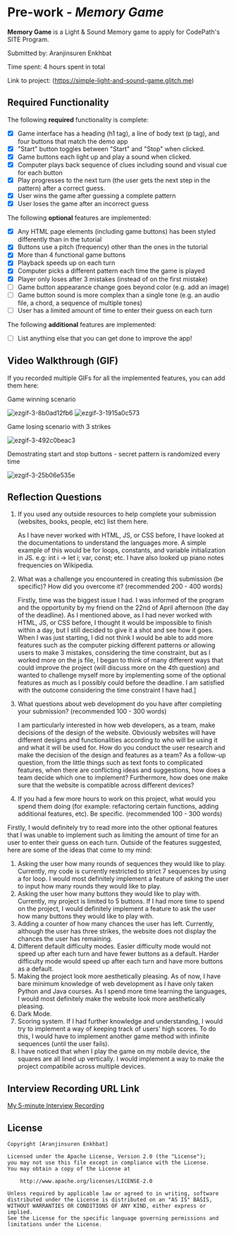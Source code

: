 # Pre-work - _Memory Game_

**Memory Game** is a Light & Sound Memory game to apply for CodePath's SITE Program.

Submitted by: Aranjinsuren Enkhbat

Time spent: 4 hours spent in total

Link to project: (https://simple-light-and-sound-game.glitch.me)

## Required Functionality

The following **required** functionality is complete:

- [x] Game interface has a heading (h1 tag), a line of body text (p tag), and four buttons that match the demo app
- [x] "Start" button toggles between "Start" and "Stop" when clicked.
- [x] Game buttons each light up and play a sound when clicked.
- [x] Computer plays back sequence of clues including sound and visual cue for each button
- [x] Play progresses to the next turn (the user gets the next step in the pattern) after a correct guess.
- [x] User wins the game after guessing a complete pattern
- [x] User loses the game after an incorrect guess

The following **optional** features are implemented:

- [x] Any HTML page elements (including game buttons) has been styled differently than in the tutorial
- [x] Buttons use a pitch (frequency) other than the ones in the tutorial
- [x] More than 4 functional game buttons
- [x] Playback speeds up on each turn
- [x] Computer picks a different pattern each time the game is played
- [x] Player only loses after 3 mistakes (instead of on the first mistake)
- [ ] Game button appearance change goes beyond color (e.g. add an image)
- [ ] Game button sound is more complex than a single tone (e.g. an audio file, a chord, a sequence of multiple tones)
- [ ] User has a limited amount of time to enter their guess on each turn

The following **additional** features are implemented:

- [ ] List anything else that you can get done to improve the app!

## Video Walkthrough (GIF)

If you recorded multiple GIFs for all the implemented features, you can add them here:

Game winning scenario

![ezgif-3-8b0ad12fb6](https://user-images.githubusercontent.com/62941804/164871988-2ed4c858-1af6-4608-9918-204957849df8.gif)
![ezgif-3-1915a0c573](https://user-images.githubusercontent.com/62941804/164872249-97cc8179-46d6-458f-bf4c-68123a0cfb5b.gif)

Game losing scenario with 3 strikes

![ezgif-3-492c0beac3](https://user-images.githubusercontent.com/62941804/164872571-58311354-84e2-41ef-a58a-0b5a1eb7f15e.gif)

Demostrating start and stop buttons - secret pattern is randomized every time

![ezgif-3-25b06e535e](https://user-images.githubusercontent.com/62941804/164872594-c609a2a5-c040-4c1a-867e-ae242d65bb77.gif)

## Reflection Questions

1. If you used any outside resources to help complete your submission (websites, books, people, etc) list them here.
  
   As I have never worked with HTML, JS, or CSS before, I have looked at the documentations to understand the languages more.
   A simple example of this would be for loops, constants, and variable initialization in JS. e.g: int i -> let i; var, const; etc.
   I have also looked up piano notes frequencies on Wikipedia.

2. What was a challenge you encountered in creating this submission (be specific)? How did you overcome it? (recommended 200 - 400 words)
   
   Firstly, time was the biggest issue I had. I was informed of the program and the opportunity by my friend on the 22nd of April afternoon (the day of the deadline).
   As I mentioned above, as I had never worked with HTML, JS, or CSS before, I thought it would be impossible to finish within a day, but I still decided to give it a shot and see how it goes.
   When I was just starting, I did not think I would be able to add more features such as the computer picking different patterns or allowing users to make 3 mistakes, considering the time constraint,
   but as I worked more on the js file, I began to think of many different ways that could improve the project (will discuss more on the 4th question) and wanted to challenge myself
   more by implementing some of the optional features as much as I possibly could before the deadline. I am satisfied with the outcome considering the time constraint I have had.]

3. What questions about web development do you have after completing your submission? (recommended 100 - 300 words)
   
   I am particularly interested in how web developers, as a team, make decisions of the design of the website.
   Obviously websites will have different designs and functionalities according to who will be using it and what it will be used for. How do you conduct  the user research and make the decision of the design and features as a team?
   As a follow-up question, from the little things such as text fonts to complicated features, when there are conflicting ideas and suggestions, how does a team decide which one to implement?
   Furthermore, how does one make sure that the website is compatible across different devices?

4. If you had a few more hours to work on this project, what would you spend them doing (for example: refactoring certain functions, adding additional features, etc). Be specific. (recommended 100 - 300 words)
  
  Firstly, I would definitely try to read more into the other optional features that I was unable to implement such as limiting the amount of time for an user to enter their guess on each turn.
   Outside of the features suggested, here are some of the ideas that come to my mind:

  1) Asking the user how many rounds of sequences they would like to play. Currently, my code is currently restricted to strict 7 sequences by using a for loop.
     I would most definitely implement a feature of asking the user to input how many rounds they would like to play.
  2) Asking the user how many buttons they would like to play with.
     Currently, my project is limited to 5 buttons. If I had more time to spend on the project, I would definitely implement a feature to ask the user how many buttons they would like to play with.
  3) Adding a counter of how many chances the user has left.
     Currently, although the user has three strikes, the website does not display the chances the user has remaining.
  4) Different default difficulty modes.
     Easier difficulty mode would not speed up after each turn and have fewer buttons as a default.
     Harder difficulty mode would speed up after each turn and have more buttons as a default.
  5) Making the project look more aesthetically pleasing.
     As of now, I have bare minimum knowledge of web development as I have only taken Python and Java courses.
     As I spend more time learning the languages, I would most definitely make the website look more aesthetically pleasing.
  6) Dark Mode.
  7) Scoring system. 
     If I had further knowledge and understanding, I would try to implement a way of keeping track of users' high scores. 
     To do this, I would have to implement another game method with infinite sequences (until the user fails).
  8) I have noticed that when I play the game on my mobile device, the squares are all lined up vertically. 
     I would implement a way to make the project compatibile across multiple devices.
## Interview Recording URL Link

[My 5-minute Interview Recording](https://www.loom.com/share/6cb174d20af44d05bdcaff61723023a5)

## License

    Copyright [Aranjinsuren Enkhbat]

    Licensed under the Apache License, Version 2.0 (the "License");
    you may not use this file except in compliance with the License.
    You may obtain a copy of the License at

        http://www.apache.org/licenses/LICENSE-2.0

    Unless required by applicable law or agreed to in writing, software
    distributed under the License is distributed on an "AS IS" BASIS,
    WITHOUT WARRANTIES OR CONDITIONS OF ANY KIND, either express or implied.
    See the License for the specific language governing permissions and
    limitations under the License.
